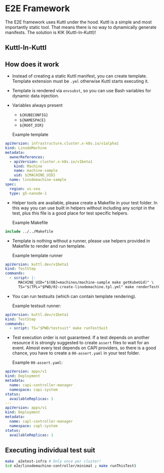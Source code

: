 # E2E Framework

The E2E framework uses Kuttl under the hood. Kuttl is a simple and most importantly static tool.
That means there is no way to dynamically generate manifests.
The solution is KIK (Kuttl-In-Kuttl)! 

## Kuttl-In-Kuttl

## How does it work

 - Instead of creating a static Kuttl manifest, you can create template. Template extension must be `.yml` otherwise Kuttl starts executing it.
 - Template is rendered via `envsubst`, so you can use Bash variables for dynamic data injection.
  - Variables always present
    - `${KUBECONFIG}`
    - `${NAMESPACE}`
    - `${ROOT_DIR}`

    Example template
```yaml
apiVersion: infrastructure.cluster.x-k8s.io/v1alpha1
kind: LinodeMachine
metadata:
  ownerReferences:
  - apiVersion: cluster.x-k8s.io/v1beta1
    kind: Machine
    name: machine-sample
    uid: ${MACHINE_UID}
  name: linodemachine-sample
spec:
  region: us-sea
  type: g5-nanode-1
```

 - Helper tools are available, please create a Makefile in your test folder. In this way you can use built in helpers without including any script in the test, plus this file is a good place for test specific helpers.

    Example Makefile
```makefile
include ../../Makefile
```

 - Template is nothing without a runner, please use helpers provided in Makefile to render and run template.

    Example template runner
```yaml
apiVersion: kuttl.dev/v1beta1
kind: TestStep
commands:
  - script: |-
      MACHINE_UID="$(OBJ=machines/machine-sample make getKubeUid)" \
      TS="$(TPL="$PWD/02-create-linodemachine.tpl.yml" make renderTestCase)" make runTestSuit
```

  - You can run testsuits (which can contain template rendering).

    Example testsuit runner:
```yaml
apiVersion: kuttl.dev/v1beta1
kind: TestStep
commands:
  - script: TS="$PWD/testsuit" make runTestSuit
```

  - Test execution order is not guaranteed. If a test depends on another resource it is strongly suggested to create `assert` files to wait for an event. Almost every test depends on CAPI providers, so there is a good chance, you have to create a `00-assert.yaml` in your test folder.

    Example `00-assert.yaml`:
```yaml
apiVersion: apps/v1
kind: Deployment
metadata:
  name: capi-controller-manager
  namespace: capi-system
status:
  availableReplicas: 1
---
apiVersion: apps/v1
kind: Deployment
metadata:
  name: capl-controller-manager
  namespace: capl-system
status:
  availableReplicas: 1
```

## Executing individual test suit

```bash
make _e2etest-infra # Only once per cluster!
(cd e2e/linodemachine-controller/minimal ; make runThisTest)
``` 
